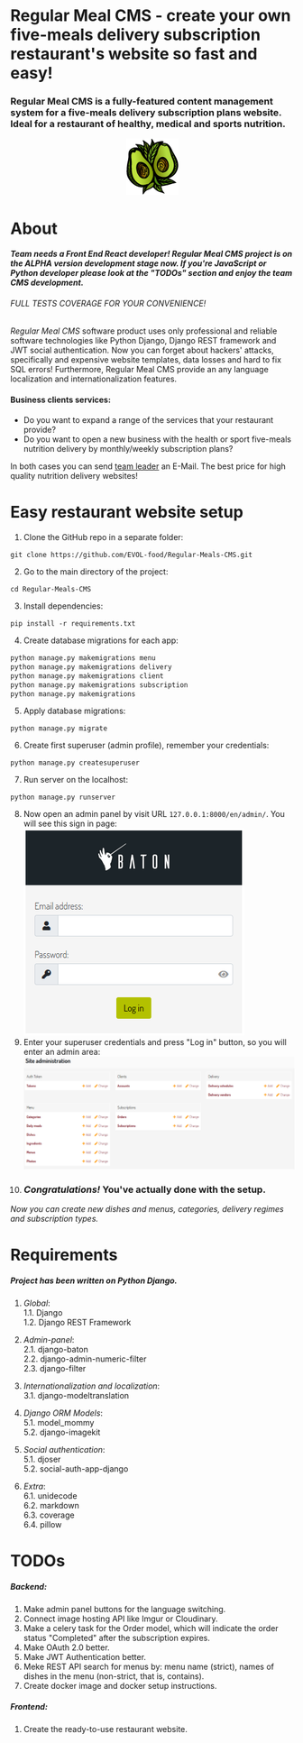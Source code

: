 # Regular Meal CMS - create your own five-meals delivery subscription restaurant's website so fast and easy!
### **Regular Meal CMS** is a fully-featured content management system for a five-meals delivery subscription plans website. Ideal for a restaurant of healthy, medical and sports nutrition.

<p align="center">
   <img src="docs/images/logo.png" alt="Regular Meal CMS logo"/>
</p>

# About
#### *Team needs a Front End React developer! Regular Meal CMS project is on the ALPHA version development stage now. If you're JavaScript or Python developer please look at the "TODOs" section and enjoy the team CMS development.*
###### FULL TESTS COVERAGE FOR YOUR CONVENIENCE! 

*Regular Meal CMS* software product uses only professional and reliable software technologies like Python Django, Django REST framework and JWT social authentication. Now you can forget about hackers' attacks, specifically and expensive website templates, data losses and hard to fix SQL errors! Furthermore, Regular Meal CMS provide an any language localization and internationalization features.

#### Business clients services:
* Do you want to expand a range of the services that your restaurant provide?
* Do you want to open a new business with the health or sport five-meals nutrition delivery by monthly/weekly subscription plans? 

In both cases you can send [team leader](https://github.com/imgVOID) an E-Mail. The best price for high quality nutrition delivery websites!


# Easy restaurant website setup
1. Clone the GitHub repo in a separate folder:
```
git clone https://github.com/EVOL-food/Regular-Meals-CMS.git
```
2. Go to the main directory of the project:
```
cd Regular-Meals-CMS
```
3. Install dependencies:
```
pip install -r requirements.txt
```
4. Create database migrations for each app:
```
python manage.py makemigrations menu
python manage.py makemigrations delivery
python manage.py makemigrations client
python manage.py makemigrations subscription
python manage.py makemigrations
```
5. Apply database migrations:
```
python manage.py migrate
```
6. Create first superuser (admin profile), remember your credentials:
```
python manage.py createsuperuser
```
7. Run server on the localhost:
```
python manage.py runserver
```
8. Now open an admin panel by visit URL `127.0.0.1:8000/en/admin/`. You will see this sign in page:
   ![Admin panel login page](docs/images/admin_sign_in_page.png)
9. Enter your superuser credentials and press "Log in" button, so you will enter an admin area:
   ![Admin panel main page](docs/images/admin_page.png)
10. ### *Congratulations!* You've actually done with the setup. 

*Now you can create new dishes and menus, categories, delivery regimes and subscription types.*

# Requirements
##### Project has been written on Python Django.
1. *Global*:  
  1.1. Django  
  1.2. Django REST Framework  

2. *Admin-panel*:  
  2.1. django-baton  
  2.2. django-admin-numeric-filter  
  2.3. django-filter  

3. *Internationalization and localization*:  
  3.1. django-modeltranslation  

4. *Django ORM Models*:  
  5.1. model_mommy  
  5.2. django-imagekit  

5. *Social authentication*:  
  5.1. djoser  
  5.2. social-auth-app-django  

6. *Extra*:  
  6.1. unidecode  
  6.2. markdown  
  6.3. coverage  
  6.4. pillow  

# TODOs
##### Backend:   
1. Make admin panel buttons for the language switching.
2. Connect image hosting API like Imgur or Cloudinary.
3. Make a celery task for the Order model, which will indicate the order status "Completed" after the subscription expires.
4. Make OAuth 2.0 better.
5. Make JWT Authentication better.
6. Meke REST API search for menus by: menu name (strict), names of dishes in the menu (non-strict, that is, contains).
7. Create docker image and docker setup instructions.
##### Frontend:   
1. Create the ready-to-use restaurant website.
